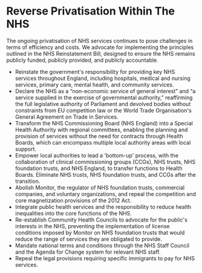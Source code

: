 Reverse Privatisation Within The NHS
====================================

The ongoing privatisation of NHS services continues to pose challenges in terms of efficiency and costs. We advocate for implementing the principles outlined in the NHS Reinstatement Bill, designed to ensure the NHS remains publicly funded, publicly provided, and publicly accountable.

* Reinstate the government's responsibility for providing key NHS services 
    throughout England, including hospitals, medical and nursing 
    services, primary care, mental health, and community services.
* Declare the NHS as a “non-economic service of general interest” and “a service supplied in the exercise of governmental authority,” reaffirming the full legislative authority of Parliament and devolved bodies without constraints from EU competition law or the World Trade Organisation's General Agreement on Trade in Services.
* Transform the NHS Commissioning Board (NHS England) into a Special Health Authority with regional committees, enabling the planning and provision of services without the need for contracts through Health Boards, which can encompass multiple local authority areas with local support.
* Empower local authorities to lead a 'bottom-up' process, with the collaboration of clinical commissioning groups (CCGs), NHS trusts, NHS foundation trusts, and NHS England, to transfer functions to Health Boards. Eliminate NHS trusts, NHS foundation trusts, and CCGs after the transition.
* Abolish Monitor, the regulator of NHS foundation trusts, commercial companies, and voluntary organizations, and repeal the competition and core magnetization provisions of the 2012 Act.
* Integrate public health services and the responsibility to reduce health inequalities into the core functions of the NHS.
* Re-establish Community Health Councils to advocate for the public's interests in the NHS, preventing the implementation of license conditions imposed by Monitor on NHS foundation trusts that would reduce the range of services they are obligated to provide.
* Mandate national terms and conditions through the NHS Staff Council and the Agenda for Change system for relevant NHS staff.
* Repeal the legal provisions requiring specific immigrants to pay for NHS services.
